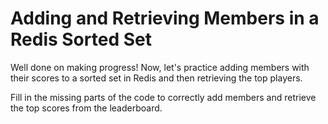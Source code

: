 # Adding and Retrieving Members in a Redis Sorted Set

Well done on making progress! Now, let's practice adding members with their scores to a sorted set in Redis and then retrieving the top players.

Fill in the missing parts of the code to correctly add members and retrieve the top scores from the leaderboard.